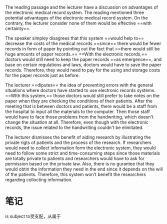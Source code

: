 The reading passage and the lecturer have a discussion on advantages of the electronic medical record system. 
The reading mentioned three potential advantages of the electronic medical record system. 
On the contrary, the lecturer consider none of them would be effective ==with certainty==.

The speaker simpley disagrees that this system ==would help to== decrease the costs of the medical records ==since== there would be fewer records in form of paper by pointing out the fact that ==there would still be huge amounts of paper records.== 
==With the electronic records,== doctors would still need to keep the paper records ==as emergence==, and base on certain regulations and laws, doctors would have to save the paper records. Therefore, they would need to pay for the using and storage costs for the paper records just as before.

The lecturer ==diputes== the idea of preventing errors with the general situations where doctors have started to use electronic records systems. 
==WIth this system,== those doctors would still prefer to take notes on the paper when they are checking the conditions of their patients. 
After the meeting that is between doctors and patients, there would be a staff from the hospital to input all the materials to the computer. 
Then those staff would have to face those problems from the handwriting, which doesn\'t change the situation at all. Therefore, even though with the electronic records, the issue related to the handwriting couldn\'t be elimitated.

The lecturer dismisses the benefit of aiding research by illustrating the private rigts of patients and the process of the research. If researchers would need to collect information form the electronic system, they would need to follow some strict and time-consuming steps since those materials are totally private to patients and researchers would have to ask for permission based on the private law. Also, there is no gurantee that they would obtin the information they need in the end since it depends on the will of the patients. Therefore, this system won\'t benefit the researchers regarding collocting information.

# 笔记
is subject to受支配，从属于